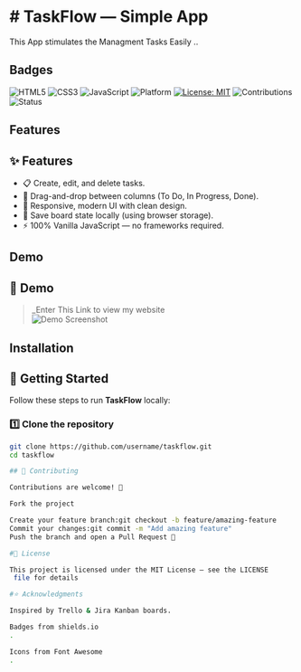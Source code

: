 
# # TaskFlow — Simple App


This App stimulates the Managment Tasks Easily ..


## Badges
![HTML5](https://img.shields.io/badge/HTML5-E34F26?logo=html5&logoColor=white)
![CSS3](https://img.shields.io/badge/CSS3-1572B6?logo=css3&logoColor=white)
![JavaScript](https://img.shields.io/badge/JavaScript-F7DF1E?logo=javascript&logoColor=black)
![Platform](https://img.shields.io/badge/Platform-Web-lightgrey)
[![License: MIT](https://img.shields.io/badge/License-MIT-green.svg)](https://choosealicense.com/licenses/mit/)
![Contributions](https://img.shields.io/badge/Contributions-Welcome-orange)
![Status](https://img.shields.io/badge/Status-Active-success)

## Features

## ✨ Features
- 📋 Create, edit, and delete tasks.  
- 📌 Drag-and-drop between columns (To Do, In Progress, Done).  
- 🎨 Responsive, modern UI with clean design.  
- 💾 Save board state locally (using browser storage).  
- ⚡ 100% Vanilla JavaScript — no frameworks required.  

## Demo

## 📸 Demo

> _Enter This Link to view my website  
![Demo Screenshot](https://aiman-enginner.github.io/TasksFlow/)


## Installation

## 🚀 Getting Started

Follow these steps to run **TaskFlow** locally:

### 1️⃣ Clone the repository
```bash
git clone https://github.com/username/taskflow.git
cd taskflow

## 🤝 Contributing

Contributions are welcome! 🚀

Fork the project

Create your feature branch:git checkout -b feature/amazing-feature
Commit your changes:git commit -m "Add amazing feature"
Push the branch and open a Pull Request 🎉

#📜 License

This project is licensed under the MIT License – see the LICENSE
 file for details

#⭐ Acknowledgments

Inspired by Trello & Jira Kanban boards.

Badges from shields.io
.

Icons from Font Awesome
.


